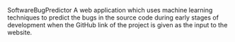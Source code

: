 SoftwareBugPredictor
A web application which uses machine learning techniques to predict the bugs in the source code during early stages of development when the GitHub link of the project is given as the input to the website.
